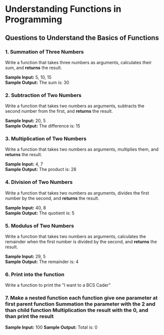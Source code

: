 # Understanding Functions in Programming

## Questions to Understand the Basics of Functions

### 1. Summation of Three Numbers
Write a function that takes three numbers as arguments, calculates their sum, and **returns** the result.

**Sample Input:**
5, 10, 15  
**Sample Output:**
The sum is: 30

### 2. Subtraction of Two Numbers
Write a function that takes two numbers as arguments, subtracts the second number from the first, and **returns** the result.

**Sample Input:**
20, 5  
**Sample Output:**
The difference is: 15

### 3. Multiplication of Two Numbers
Write a function that takes two numbers as arguments, multiplies them, and **returns** the result.

**Sample Input:**
4, 7  
**Sample Output:**
The product is: 28

### 4. Division of Two Numbers
Write a function that takes two numbers as arguments, divides the first number by the second, and **returns** the result.

**Sample Input:**
40, 8  
**Sample Output:**
The quotient is: 5

### 5. Modulus of Two Numbers
Write a function that takes two numbers as arguments, calculates the remainder when the first number is divided by the second, and **returns** the result.

**Sample Input:**
29, 5  
**Sample Output:**
The remainder is: 4

### 6. Print into the function
Write a function to print the "I want to a BCS Cader"

### 7. Make a nested function each function give one parameter at first parent function Summation the parameter with the 2 and than child function Multiplication the result with the 0, and than print the result

**Sample Input:**
100
**Sample Output:**
Total is: 0


